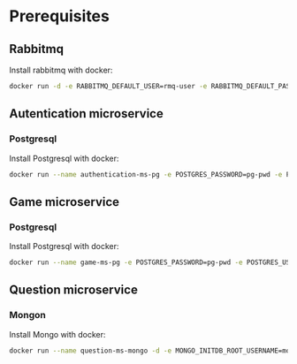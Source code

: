 # Prerequisites

## Rabbitmq

Install rabbitmq with docker:

```bash
docker run -d -e RABBITMQ_DEFAULT_USER=rmq-user -e RABBITMQ_DEFAULT_PASS=rmq-pwd --hostname prj-final --name prj-final-rabbit -p 5672:5672 rabbitmq:3
```

## Autentication microservice

### Postgresql

Install Postgresql with docker:

```bash
docker run --name authentication-ms-pg -e POSTGRES_PASSWORD=pg-pwd -e POSTGRES_USER=pg-user -e POSTGRES-DB=authentication-db -p 5430:5432 -d postgres
```

## Game microservice

### Postgresql

Install Postgresql with docker:

```bash
docker run --name game-ms-pg -e POSTGRES_PASSWORD=pg-pwd -e POSTGRES_USER=pg-user -e POSTGRES-DB=game-db -p 5431:5432 -d postgres
```

## Question microservice

### Mongon

Install Mongo with docker:

```bash
docker run --name question-ms-mongo -d -e MONGO_INITDB_ROOT_USERNAME=mongo-user -e MONGO_INITDB_ROOT_PASSWORD=mongo-pwd -p 27017:27017 mongo
```
